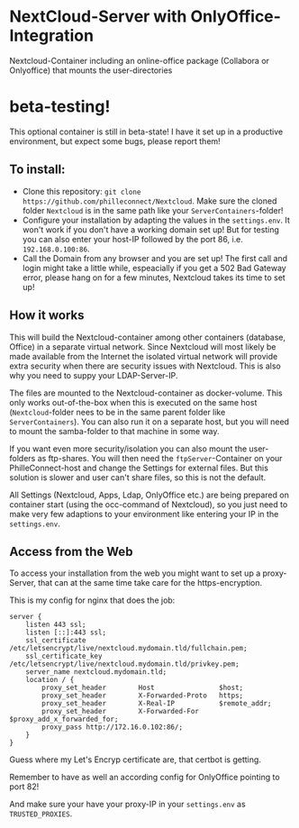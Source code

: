 # NextCloud-Server with OnlyOffice-Integration

Nextcloud-Container including an online-office package (Collabora or Onlyoffice) that mounts the user-directories

# beta-testing!

This optional container is still in beta-state! I have it set up in a productive environment, but expect some bugs, please report them!

## To install:

* Clone this repository: `git clone https://github.com/philleconnect/Nextcloud`. Make sure the cloned folder `Nextcloud` is in the same path like your `ServerContainers`-folder!
* Configure your installation by adapting the values in the `settings.env`. It won't work if you don't have a working domain set up! But for testing you can also enter your host-IP followed by the port 86, i.e. `192.168.0.100:86`.
* Call the Domain from any browser and you are set up! The first call and login might take a little while, espeacially if you get a 502 Bad Gateway error, please hang on for a few minutes, Nextcloud takes its time to set up!

## How it works

This will build the Nextcloud-container among other containers (database, Office) in a separate virtual network. Since Nextcloud will most likely be made available from the Internet the isolated virtual network will provide extra security when there are security issues with Nextcloud. This is also why you need to suppy your LDAP-Server-IP.

The files are mounted to the Nextcloud-container as docker-volume. This only works out-of-the-box when this is executed on the same host (`Nextcloud`-folder nees to be in the same parent folder like `ServerContainers`). You can also run it on a separate host, but you will need to mount the samba-folder to that machine in some way.

If you want even more security/isolation you can also mount the user-folders as ftp-shares. You will then need the `ftpServer`-Container on your PhilleConnect-host and change the Settings for external files. But this solution is slower and user can't share files, so this is not the default.

All Settings (Nextcloud, Apps, Ldap, OnlyOffice etc.) are being prepared on container start (using the occ-command of Nextcloud), so you just need to make very few adaptions to your environment like entering your IP in the `settings.env`.

## Access from the Web

To access your installation from the web you might want to set up a proxy-Server, that can at the same time take care for the https-encryption.

This is my config for nginx that does the job:

```
server {
    listen 443 ssl;
    listen [::]:443 ssl;
    ssl_certificate /etc/letsencrypt/live/nextcloud.mydomain.tld/fullchain.pem;
    ssl_certificate_key /etc/letsencrypt/live/nextcloud.mydomain.tld/privkey.pem;
    server_name nextcloud.mydomain.tld;
    location / {
        proxy_set_header        Host                $host;
        proxy_set_header        X-Forwarded-Proto   https;
        proxy_set_header        X-Real-IP           $remote_addr;
        proxy_set_header        X-Forwarded-For     $proxy_add_x_forwarded_for;
        proxy_pass http://172.16.0.102:86/;
    }
}
```

Guess where my Let's Encryp certificate are, that certbot is getting.

Remember to have as well an according config for OnlyOffice pointing to port 82!

And make sure your have your proxy-IP in your `settings.env` as `TRUSTED_PROXIES`.
